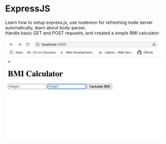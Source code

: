 # ExpressJS
Learn how to setup express.js, use nodemon for refreshing node server automatically, learn about body-parser,  
Handle basic GET and POST requests,
and created a simple BMI calculator

<p align="center">
  <img src="bmipic.png" width="500" title="hover text">
</p>
